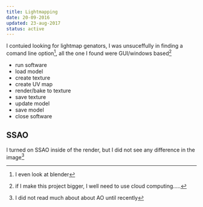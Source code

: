 ```yaml
---
title: Lightmapping
date: 20-09-2016
updated: 23-aug-2017
status: active
---
```


I contuied looking for lightmap genators, I was unsuceffully in finding a comand line option[^1], all the one I found were GUI/windows based[^2]

* run software
* load model
* create texture
* create UV map
* render/bake to texture
* save texture
* update model
* save model
* close software

## SSAO ##

I turned on SSAO inside of the render, but I did not see any difference in the image[^3]



[^1]: I even look at blender
[^2]: if I make this project bigger, I well need to use cloud computing.....
[^3]: I did not read much about about AO until recently 
